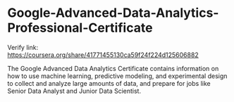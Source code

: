 # Google-Advanced-Data-Analytics-Professional-Certificate

Verify link: https://coursera.org/share/41771455130ca59f24f224d125606882

The Google Advanced Data Analytics Certificate contains information on how to use machine learning, predictive modeling, and experimental design to collect and analyze large amounts of data, and prepare for jobs like Senior Data Analyst and Junior Data Scientist.
